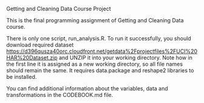 

Getting and Cleaning Data Course Project

This is the final programming assignment of Getting and Cleaning Data course.

There is only one script, run_analysis.R. To run it successfully, you should download required dataset
https://d396qusza40orc.cloudfront.net/getdata%2Fprojectfiles%2FUCI%20HAR%20Dataset.zip
and UNZIP it into your working directory. Note how in the first line it is assigned as a new working directory, so all file names should remain the same.
It requires data.package and reshape2 libraries to be installed.



You can find additional information about the variables, data and transformations in the CODEBOOK.md file.
